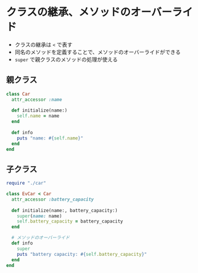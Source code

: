 # クラスの継承、メソッドのオーバーライド

* クラスの継承は `<` で表す
* 同名のメソッドを定義することで、メソッドのオーバーライドができる
* `super` で親クラスのメソッドの処理が使える

## 親クラス

```ruby
class Car
  attr_accessor :name
  
  def initialize(name:)
    self.name = name
  end
  
  def info
    puts "name: #{self.name}"
  end
end
```

## 子クラス

```ruby
require "./car"

class EvCar < Car
  attr_accessor :battery_capacity
  
  def initialize(name:, battery_capacity:)
    super(name: name)
    self.battery_capacity = battery_capacity
  end

  # メソッドのオーバーライド
  def info
    super
    puts "battery capacity: #{self.battery_capacity}"
  end
end
```
